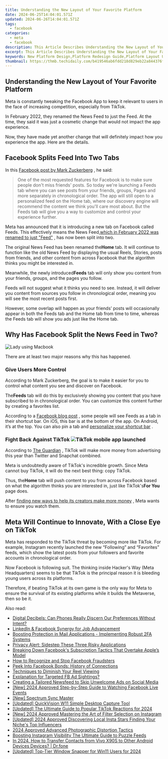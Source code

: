 ```yaml
---
title: Understanding the New Layout of Your Favorite Platform
date: 2024-06-25T14:04:01.571Z
updated: 2024-06-26T14:04:01.571Z
tags:
  - facebook
categories:
  - meta
  - facebook
description: This Article Describes Understanding the New Layout of Your Favorite Platform
excerpt: This Article Describes Understanding the New Layout of Your Favorite Platform
keywords: New Platform Design,Platform Redesign Guide,Platform Layout Update,Navigating Platform Changes,Platform Fresh Look,Learn Platform Revamp,Understanding Layout Shift
thumbnail: https://thmb.techidaily.com/b419546ab6fdd218d829eb22a844376fcf0d2afcf21c79595fda949de5f6b103.jpg
---
```


## Understanding the New Layout of Your Favorite Platform

 Meta is constantly tweaking the Facebook App to keep it relevant to users in the face of increasing competition, especially from TikTok.

 In February 2022, they renamed the News Feed to just the Feed. At the time, they said it was just a cosmetic change that would not impact the app experience.

 Now, they have made yet another change that will definitely impact how you experience the app. Here are the details.

## Facebook Splits Feed Into Two Tabs

 In this [Facebook post by Mark Zuckerberg](https://www.facebook.com/zuck/videos/1714157738934549/) , he said:

> One of the most requested features for Facebook is to make sure people don't miss friends' posts. So today we're launching a Feeds tab where you can see posts from your friends, groups, Pages and more separately in chronological order. The app will still open to a personalized feed on the Home tab, where our discovery engine will recommend the content we think you'll care most about. But the Feeds tab will give you a way to customize and control your experience further.

 Meta has announced that it is introducing a new tab on Facebook called Feeds. This effectively means the News Feed,[which in February 2022 was renamed to just "Feed"](https://www.makeuseof.com/facebook-renames-news-feed-to-feed/) , has now been split into two.

 The original News Feed has been renamed the**Home** tab. It will continue to function like the old News Feed by displaying the usual Reels, Stories, posts from friends, and other content from across Facebook that the algorithm thinks you might be interested in.

 Meanwhile, the newly introduced**Feeds** tab will only show you content from your friends, groups, and the pages you follow.

 Feeds will not suggest what it thinks you need to see. Instead, it will deliver you content from sources you follow in chronological order, meaning you will see the most recent posts first.

 However, some overlap will happen as your friends’ posts will occasionally appear in both the Feeds tab and the Home tab from time to time, whereas the Feeds tab will show you ads just like the Home tab.

## Why Has Facebook Split the News Feed in Two?

![Lady using Macbook](https://static1.makeuseofimages.com/wordpress/wp-content/uploads/2022/07/lady.jpg)

There are at least two major reasons why this has happened.

### Give Users More Control

 According to Mark Zuckerberg, the goal is to make it easier for you to control what content you see and discover on Facebook.

 The**Feeds** tab will do this by exclusively showing you content that you have subscribed to in chronological order. You can customize this content further by creating a favorites list.

 According to a [Facebook blog post](http://about.fb.com/news/2022/07/home-and-feeds-on-facebook/) , some people will see Feeds as a tab in their shortcut bar. On iOS, this bar is at the bottom of the app. On Android, it’s at the top. You can also pin a tab and [personalize your shortcut bar](https://www.makeuseof.com/how-to-add-remove-shortcuts-facebook/) .

### Fight Back Against TikTok ![TikTok mobile app launched](https://static1.makeuseofimages.com/wordpress/wp-content/uploads/2022/07/TikTok-mobile-app.jpg)

 According to [The Guardian](https://www.theguardian.com/technology/2022/apr/09/rise-of-tiktok-why-facebook-is-worried-booming-social-app) , TikTok will make more money from advertising this year than Twitter and Snapchat combined.

 Meta is undoubtedly aware of TikTok's incredible growth. Since Meta cannot buy TikTok, it will do the next best thing: copy TikTok.

 Thus, the**Home** tab will push content to you from across Facebook based on what the algorithm thinks you are interested in, just like TikTok's**For You** page does.

 After [finding new ways to help its creators make more money](https://www.makeuseof.com/facebook-instagram-new-ways-to-make-money/) , Meta wants to ensure you watch them.

## Meta Will Continue to Innovate, With a Close Eye on TikTok

 Meta has responded to the TikTok threat by becoming more like TikTok. For example, Instagram recently launched the new “Following” and “Favorites” feeds, which show the latest posts from your followers and favorite accounts in chronological order.

 Now Facebook is following suit. The thinking inside Hacker's Way (Meta Headquarters) seems to be that TikTok is the principal reason it is bleeding young users across its platforms.

 Therefore, if beating TikTok at its own game is the only way for Meta to ensure the survival of its existing platforms while it builds the Metaverse, then so be it.


<ins class="adsbygoogle"
     style="display:block"
     data-ad-format="autorelaxed"
     data-ad-client="ca-pub-7571918770474297"
     data-ad-slot="1223367746"></ins>



<ins class="adsbygoogle"
     style="display:block"
     data-ad-client="ca-pub-7571918770474297"
     data-ad-slot="8358498916"
     data-ad-format="auto"
     data-full-width-responsive="true"></ins>

<span class="atpl-alsoreadstyle">Also read:</span>
<div><ul>
<li><a href="https://facebook.techidaily.com/digital-decibels-can-phones-really-discern-our-preferences-without-intent/"><u>Digital Decibels: Can Phones Really Discern Our Preferences Without Intent?</u></a></li>
<li><a href="https://facebook.techidaily.com/linkedin-and-facebook-synergy-for-job-advancement/"><u>LinkedIn & Facebook Synergy for Job Advancement</u></a></li>
<li><a href="https://facebook.techidaily.com/boosting-protection-in-mail-applications-implementing-robust-2fa-systems/"><u>Boosting Protection in Mail Applications - Implementing Robust 2FA Systems</u></a></li>
<li><a href="https://facebook.techidaily.com/privacy-alert-sidestep-these-three-risky-applications/"><u>Privacy Alert: Sidestep These Three Risky Applications</u></a></li>
<li><a href="https://facebook.techidaily.com/breaking-down-facebooks-subscription-tactics-that-overtake-apples-model/"><u>Breaking Down Facebook's Subscription Tactics That Overtake Apple’s Model</u></a></li>
<li><a href="https://facebook.techidaily.com/how-to-recognize-and-stop-facebook-fraudsters/"><u>How to Recognize and Stop Facebook Fraudsters</u></a></li>
<li><a href="https://facebook.techidaily.com/peek-into-facebook-bonds-history-of-connections/"><u>Peek Into Facebook Bonds: History of Connections</u></a></li>
<li><a href="https://facebook.techidaily.com/techniques-to-diminish-your-reel-viewing/"><u>Techniques to Diminish Your Reel Viewing</u></a></li>
<li><a href="https://facebook.techidaily.com/explanation-for-targeted-fb-ad-sightings/"><u>Explanation for Targeted FB Ad Sightings?</u></a></li>
<li><a href="https://facebook.techidaily.com/creating-a-tailored-newsfeed-to-skip-unwelcome-ads-on-social-media/"><u>Creating a Tailored Newsfeed to Skip Unwelcome Ads on Social Media</u></a></li>
<li><a href="https://facebook-video-recording.techidaily.com/new-2024-approved-step-by-step-guide-to-watching-facebook-live-events/"><u>[New] 2024 Approved  Step-by-Step Guide to Watching Facebook Live Events</u></a></li>
<li><a href="https://extra-support.techidaily.com/new-spectrum-sync-master/"><u>[New] Spectrum Sync Master</u></a></li>
<li><a href="https://on-screen-recording.techidaily.com/updated-quickvision-w11-simple-desktop-capture-tool/"><u>[Updated] QuickVision W11  Simple Desktop Capture Tool</u></a></li>
<li><a href="https://tiktok-video-recordings.techidaily.com/updated-the-ultimate-guide-to-popular-tiktok-reactions-for-2024/"><u>[Updated] The Ultimate Guide to Popular TikTok Reactions for 2024</u></a></li>
<li><a href="https://instagram-videos.techidaily.com/new-2024-approved-mastering-the-art-of-filter-selection-on-instagram/"><u>[New] 2024 Approved  Mastering the Art of Filter Selection on Instagram</u></a></li>
<li><a href="https://instagram-video-recordings.techidaily.com/updated-2024-approved-discovering-local-insta-stars-finding-your-niches-top-influencers/"><u>[Updated] 2024 Approved  Discovering Local Insta Stars  Finding Your Niche's Top Influencers</u></a></li>
<li><a href="https://extra-resources.techidaily.com/2024-approved-advanced-photographic-distortion-tactics/"><u>2024 Approved  Advanced Photographic Distortion Tactics</u></a></li>
<li><a href="https://instagram-videos.techidaily.com/boosting-instagram-visibility-the-ultimate-guide-to-puzzle-feeds/"><u>Boosting Instagram Visibility  The Ultimate Guide to Puzzle Feeds</u></a></li>
<li><a href="https://android-transfer.techidaily.com/in-2024-how-to-transfer-contacts-from-vivo-x90s-to-other-android-devices-devices-drfone-by-drfone-transfer-from-android-transfer-from-android/"><u>In 2024, How to Transfer Contacts from Vivo X90S to Other Android Devices Devices? | Dr.fone</u></a></li>
<li><a href="https://screen-capture.techidaily.com/updated-top-tier-window-snapper-for-win11-users-for-2024/"><u>[Updated] Top-Tier Window Snapper for Win11 Users for 2024</u></a></li>
</ul></div>
